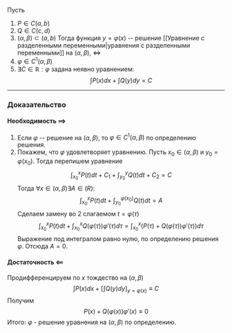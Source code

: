 Пусть 
1. $P\in C(a,b)$
2. $Q\in C(c,d)$ 
3. $(\alpha,\beta)\subset (a,b)$
Тогда функция $y = \varphi(x)$ -- решение [[Уравнение с разделенными переменными|уравнения с разделенными переменными]] на $(\alpha, \beta)$, $\iff$ 
1. $\varphi\in C^1(\alpha, \beta)$
2. $\exists C\in \mathbb{R}: \varphi$ задана неявно уравнением:
$$\int P(x)dx + \int Q(y)dy = C$$
---
### Доказательство 
#### Необходимость $\implies$
1. Если $\varphi$ -- решение на $(\alpha,\beta)$, то $\varphi\in C^1(\alpha,\beta)$ по определению решения. 
2. Покажем, что $\varphi$ удовлетворяет уравнению. Пусть $x_0\in(\alpha,\beta)$ и $y_0=\varphi(x_0)$. Тогда перепишем уравнение 
   $$\int_{x_0}^xP(t)dt + C_1 + \int_{y_0}^yQ(t)dt + C_2 = C$$
   Тогда $\forall x\in(\alpha,\beta)\exists A\in\mathbb(R):$
   $$\int_{x_0}^xP(t)dt + \int_{y_0}^{\varphi(x_0)}Q(t)dt = A$$
   Сделаем замену во 2 слагаемом $t=\varphi(\tau)$
   $$ \int_{x_0}^xP(t)dt + \int_{x_0}^xQ(\varphi(\tau))\varphi'(\tau)d\tau = \int_{x_0}^x(P(\tau)+Q(\varphi(\tau))\varphi'(\tau))d\tau$$
   Выражение под интегралом равно нулю, по определению решения $\varphi$. Отсюда $A = 0$.
#### Достаточность $\impliedby$
Продифференцируем по $x$ тождество на $(\alpha,\beta)$ 
$$\int P(x)dx + \left[\int Q(y)dy \right]_{y=\varphi(x)}\equiv C$$
Получим
$$P(x) +Q(\varphi(x))\varphi'(x)\equiv0$$
Итого: $\varphi$ - решение уравнения на $(\alpha,\beta)$ по определению.
